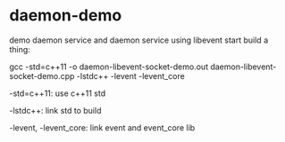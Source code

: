 # daemon-demo
demo daemon service and daemon service using libevent
start build a thing:

gcc -std=c++11 -o daemon-libevent-socket-demo.out daemon-libevent-socket-demo.cpp  -lstdc++ -levent -levent_core

-std=c++11: use c++11 std 

-lstdc++: link std to build

-levent, -levent_core: link event and event_core lib 


